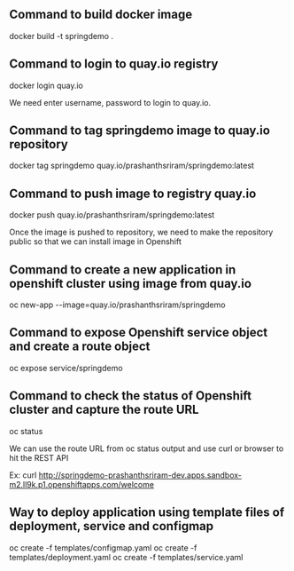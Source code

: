 ## Command to build docker image
docker build -t springdemo .

## Command to login to quay.io registry
docker login quay.io

We need enter username, password to login to quay.io.

## Command to tag springdemo image to quay.io repository

docker tag springdemo quay.io/prashanthsriram/springdemo:latest

## Command to push image to registry quay.io

docker push quay.io/prashanthsriram/springdemo:latest

Once the image is pushed to repository, we need to make the repository public so that we can install image in Openshift

## Command to create a new application in openshift cluster using image from quay.io

oc new-app --image=quay.io/prashanthsriram/springdemo

## Command to expose Openshift service object and create a route object

oc expose service/springdemo

## Command to check the status of Openshift cluster and capture the route URL

oc status

We can use the route URL from oc status output and use curl or browser to hit the REST API

Ex: curl http://springdemo-prashanthsriram-dev.apps.sandbox-m2.ll9k.p1.openshiftapps.com/welcome



## Way to deploy application using template files of deployment, service and configmap

oc create -f templates/configmap.yaml
oc create -f templates/deployment.yaml
oc create -f templates/service.yaml
